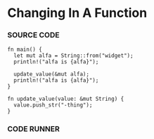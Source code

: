 # Changing In A Function

### SOURCE CODE

```rust, EXAMPLE1
fn main() {
  let mut alfa = String::from("widget");
  println!("alfa is {alfa}");

  update_value(&mut alfa);
  println!("alfa is {alfa}");
}

fn update_value(value: &mut String) {
  value.push_str("-thing");
}
```

### CODE RUNNER

```rust, editable, CODE1

```
